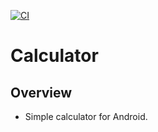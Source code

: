 [![CI](https://github.com/asabon/Calculator/actions/workflows/android.yml/badge.svg?branch=master)](https://github.com/asabon/Calculator/actions/workflows/android.yml)

# Calculator

## Overview

- Simple calculator for Android.
